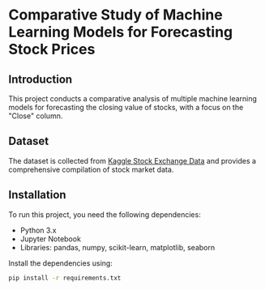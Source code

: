 # Comparative Study of Machine Learning Models for Forecasting Stock Prices

## Introduction
This project conducts a comparative analysis of multiple machine learning models for forecasting the closing value of stocks, with a focus on the "Close" column.

## Dataset
The dataset is collected from [Kaggle Stock Exchange Data](https://www.kaggle.com/datasets/mattiuzc/stock-exchange-data) and provides a comprehensive compilation of stock market data.

## Installation
To run this project, you need the following dependencies:
- Python 3.x
- Jupyter Notebook
- Libraries: pandas, numpy, scikit-learn, matplotlib, seaborn

Install the dependencies using:
```bash
pip install -r requirements.txt

